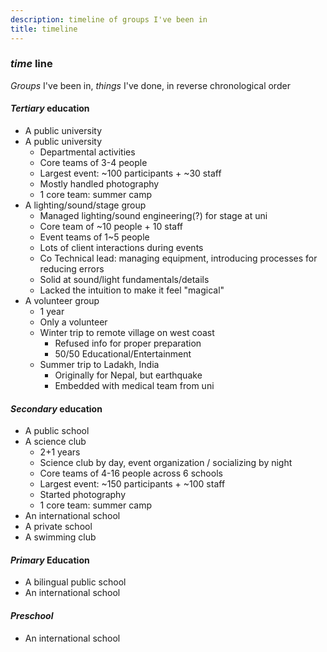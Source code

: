 ```yaml
---
description: timeline of groups I've been in
title: timeline
---
```


### _time_ line

_Groups_ I've been in,
_things_ I've done,
in reverse chronological order

#### _Tertiary_ education

- A public university <!-- University of Amsterdam -->
- A public university <!-- National Taiwan University -->
  - Departmental activities
  - Core teams of 3-4 people
  - Largest event: ~100 participants + ~30 staff
  - Mostly handled photography
  - 1 core team: summer camp
- A lighting/sound/stage group <!-- NTU Public Announcement -->
  - Managed lighting/sound engineering(?) for stage at uni
  - Core team of ~10 people + 10 staff
  - Event teams of 1~5 people
  - Lots of client interactions during events
  - Co Technical lead: managing equipment, introducing processes for reducing errors
  - Solid at sound/light fundamentals/details
  - Lacked the intuition to make it feel "magical"
- A volunteer group <!-- World Volunteer Scoiety -->
  - 1 year
  - Only a volunteer
  - Winter trip to remote village on west coast
    - Refused info for proper preparation
    - 50/50 Educational/Entertainment
  - Summer trip to Ladakh, India
    - Originally for Nepal, but earthquake
    - Embedded with medical team from uni

#### _Secondary_ education

- A public school <!-- Affiliated Senior High School of National Taiwan Normal University -->
- A science club <!-- Natural Science Club -->
  - 2+1 years
  - Science club by day, event organization / socializing by night
  - Core teams of 4-16 people across 6 schools
  - Largest event: ~150 participants + ~100 staff
  - Started photography
  - 1 core team: summer camp
- An international school <!-- International Community School London -->
- A private school <!-- St John's Senior School -->
- A swimming club <!-- Barnet Copthall Swimming Club -->

#### _Primary_ Education

- A bilingual public school <!-- National Experimental High School At Science Based Industrial Park / International Bilingual School at Hsinchu Science Park  -->
- An international school <!-- International School of Moscow, Krylatskoe Campus -->

#### _Preschool_

- An international school <!-- International School of Moscow, Krylatskoe Campus -->
